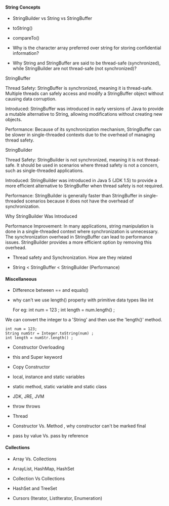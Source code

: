 
#### String Concepts 


- StringBuilder vs String vs StringBuffer

- toString()

- compareTo()

- Why is the character array preferred over string for storing confidential information?

- Why String and StringBuffer are said to be thread-safe (synchronized), while StringBuilder are not thread-safe (not synchronized)? 

StringBuffer

Thread Safety: StringBuffer is synchronized, meaning it is thread-safe. Multiple threads can safely access and modify a StringBuffer object without causing data corruption.

Introduced: StringBuffer was introduced in early versions of Java to provide a mutable alternative to String, allowing modifications without creating new objects.

Performance: Because of its synchronization mechanism, StringBuffer can be slower in single-threaded contexts due to the overhead of managing thread safety.

StringBuilder

Thread Safety: StringBuilder is not synchronized, meaning it is not thread-safe. It should be used in scenarios where thread safety is not a concern, such as single-threaded applications.

Introduced: StringBuilder was introduced in Java 5 (JDK 1.5) to provide a more efficient alternative to StringBuffer when thread safety is not required.

Performance: StringBuilder is generally faster than StringBuffer in single-threaded scenarios because it does not have the overhead of synchronization.

Why StringBuilder Was Introduced

Performance Improvement: In many applications, string manipulation is done in a single-threaded context where synchronization is unnecessary. The synchronization overhead in StringBuffer can lead to performance issues. StringBuilder provides a more efficient option by removing this overhead.

- Thread safety and Synchronization. How are they related

- String < StringBuffer < StringBuilder (Performance)


#### Miscellaneous


- Difference between == and equals()

- why can't we use length() property with primitive data types like int

    For eg: int num = 123 ; 
            int length = num.length() ; 

We can convert the integer to a 'String' and then use the 'length()' method. 

    int num = 123;
    String numStr = Integer.toString(num) ; 
    int length = numStr.length() ; 

- Constructor Overloading

- this and Super keyword

- Copy Constructor 

- local, instance and static variables

- static method, static variable and static class 

- JDK, JRE, JVM 

- throw throws

- Thread

- Constructor Vs. Method , why constructor can't be marked final 

- pass by value Vs. pass by reference


#### Collections 


- Array Vs. Collections 

- ArrayList, HashMap, HashSet

- Collection Vs Collections

- HashSet and TreeSet

- Cursors (Iterator, ListIterator, Enumeration)

